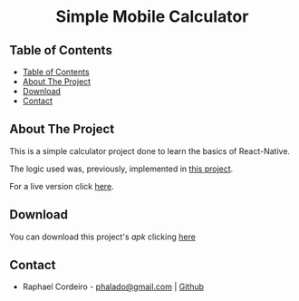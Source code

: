 <h1 align="center">Simple Mobile Calculator</h1>


## Table of Contents

- [Table of Contents](#table-of-contents)
- [About The Project](#about-the-project)
- [Download](#download)
- [Contact](#contact)



## About The Project

This is a simple calculator project done to learn the basics of React-Native.

The logic used was, previously, implemented in [this project](https://github.com/phalado/Calculator).

For a live version click [here](https://calculator-phalado.herokuapp.com/).



## Download

You can download this project's *apk* clicking [here](https://drive.google.com/file/d/1Hh2XN_AfMIAgdupILKmCcbra9gEA89po/view?usp=sharing)



## Contact

* Raphael Cordeiro - phalado@gmail.com | [Github](https://github.com/phalado)
